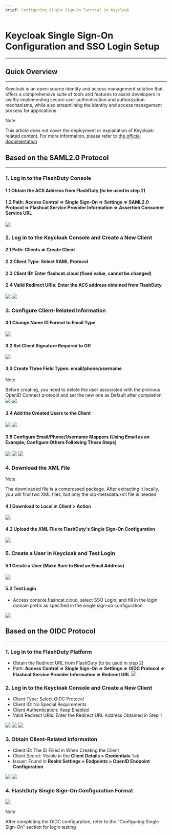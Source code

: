 ```yaml
---
brief: Configuring Single Sign-On Tutorial in Keycloak
---
```


# Keycloak Single Sign-On Configuration and SSO Login Setup

---

## Quick Overview
---

Keycloak is an open-source identity and access management solution that offers a comprehensive suite of tools and features to assist developers in swiftly implementing secure user authentication and authorization mechanisms, while also streamlining the identity and access management process for applications

> [!NOTE]
> This article does not cover the deployment or explanation of Keycloak-related content. For more information, please refer to [the official documentation](https://www.keycloak.org/)

## Based on the SAML2.0 Protocol
---
### 1. Log in to the FlashDuty Console
#### 1.1 Obtain the ACS Address from FlashDuty (to be used in step 2)
#### 1.2 Path: Access Control => Single Sign-On => Settings => SAML2.0 Protocol => Flashcat Service Provider Information => Assertion Consumer Service URL

![](https://fcdoc.github.io/img/pkIrovp8kA32UAW82e8aqEsjkfDKFn6xy-n3V8li-tE.avif)

### 2. Log in to the Keycloak Console and Create a New Client
#### 2.1 Path: Clients => Create Client
#### 2.2 Client Type: Select SAML Protocol
#### 2.3 Client ID: Enter flashcat.cloud (fixed value, cannot be changed)
#### 2.4 Valid Redirect URIs: Enter the ACS address obtained from FlashDuty

![](https://fcdoc.github.io/img/MfLl4ovdUShiYNm12SAH0u29lERlAacWYOM9YPEj3gE.avif)
![](https://fcdoc.github.io/img/1qZPWJilLeqTWb1TFnVAiQf3Pe7yerpVtPyMpOUAueA.avif)

### 3. Configure Client-Related Information

#### 3.1 Change Name ID Format to Email Type

![](https://fcdoc.github.io/img/ZEvRR_z-YOH66aOTsmV6Zz3Izeh5PTaW7tAixV2ZCJY.avif)

#### 3.2 Set Client Signature Required to Off

![](https://fcdoc.github.io/img/PYpH626xaO7ZfOx6O9_UcGu0gZGRSJU2E61bNhM2fug.avif)

#### 3.3 Create Three Field Types: email/phone/username
> [!NOTE]
> Before creating, you need to delete the user associated with the previous OpenID Connect protocol and set the new one as Default after completion
![](https://fcdoc.github.io/img/ZePSBlsiaCFbpDSp0YLNTx176uqLjnfnCxquFITbSpQ.avif)
![](https://fcdoc.github.io/img/oB7-tH-qpVSj-NNNkXBW_aFkWOhdqhnkvbopr83k98w.avif)

#### 3.4 Add the Created Users to the Client
![](https://fcdoc.github.io/img/OWCPp0soyAyMh-eZBaokxk-cs9_xgPruEL9VfxvAEF0.avif)
![](https://fcdoc.github.io/img/mkZNfR9v63jjkT9vZ480v2-wHCRYCg8OPGILwJBrQH4.avif)

#### 3.5 Configure Email/Phone/Username Mappers (Using Email as an Example; Configure Others Following These Steps)
![](https://fcdoc.github.io/img/pBg2KT_RubAPb4vIIEfNbKYMJCb-ome2Kw4xhSSUXEI.avif)
![](https://fcdoc.github.io/img/SSSiSST_PmkcbEKioDY6PcOvtAhuDEOTZ9lFlSvV95w.avif)
![](https://fcdoc.github.io/img/XDIIw8olppBjfOzge_U4bJ528AwuuLYx1Go8qnUY_Ts.avif)

### 4. Download the XML File
> [!NOTE]
> The downloaded file is a compressed package. After extracting it locally, you will find two XML files, but only the idp-metadata.xml file is needed
#### 4.1 Download to Local in Client > Action
![](https://fcdoc.github.io/img/iNbRXI4HmjjefWj5OIWXuAxA9yjncL7NTmnQHUw_UB0.avif)

#### 4.2 Upload the XML File to FlashDuty's Single Sign-On Configuration
![](https://fcdoc.github.io/img/idsjJegDi2gpoyDZmawJGYL-iccbjRzXo_gzM4JwDro.avif)

### 5. Create a User in Keycloak and Test Login

#### 5.1 Create a User (Make Sure to Bind an Email Address)
![](https://fcdoc.github.io/img/_2tbJ0_OLLyERNxooaRGWXL0JnsX9W6cEisxR0cEnQ8.avif)

#### 5.2 Test Login
- Access console.flashcat.cloud, select SSO Login, and fill in the login domain prefix as specified in the single sign-on configuration

![](https://fcdoc.github.io/img/gDmsph7lG5N0JV3i5NvyCWDBgbpKe3OMKgP9IOskT70.avif)

## Based on the OIDC Protocol
---
### 1. Log in to the FlashDuty Platform
- Obtain the Redirect URL from FlashDuty (to be used in step 2)
- Path: **Access Control => Single Sign-On => Settings => OIDC Protocol => Flashcat Service Provider Information => Redirect URL**
![](https://fcdoc.github.io/img/-89ER30ZP-j4UDDbMraGeT4R351z2UsSUiMQD3yLSTY.avif)

### 2. Log in to the Keycloak Console and Create a New Client

- Client Type: Select OIDC Protocol
- Client ID: No Special Requirements
- Client Authentication: Keep Enabled
- Valid Redirect URIs: Enter the Redirect URL Address Obtained in Step 1

![](https://fcdoc.github.io/img/7wIOsG6oJ8zfGw0QSqiLwrGsSWeRFS9dgxhp0UTL2jY.avif)
![](https://fcdoc.github.io/img/X_en7d1IG7mMqbCR7WNBsflGLodwhSuFcHGNTdHQrfo.avif)
![](https://fcdoc.github.io/img/dR55AMDCD2lBGunpaMHPPJfZuTykNpyHTgj8sF682Mw.avif)

### 3. Obtain Client-Related Information

- Client ID: The ID Filled in When Creating the Client
- Client Secret: Visible in the **Client Details > Credentials** Tab
- Issuer: Found in **Realm Settings > Endpoints > OpenID Endpoint Configuration**

![](https://fcdoc.github.io/img/NP_LOrJitxQoWR8v3qRRc_m9Vi2RWsR8LJw-3OlNOP4.avif)
![](https://fcdoc.github.io/img/_iEUT3fJeOYyvMLTJ7_LvSSowT9xZ5SkLW2kcxq1CUM.avif)

### 4. FlashDuty Single Sign-On Configuration Format

![](https://fcdoc.github.io/img/NGsXfo0hUCLw7RiK_M0iiwxNOx4CaBoZBHGzXOkVWLw.avif)

> [!NOTE]
> After completing the OIDC configuration, refer to the "Configuring Single Sign-On" section for login testing